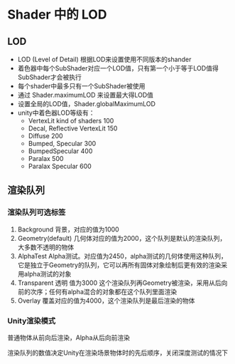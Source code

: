 # Shader 中的 LOD

## LOD

- LOD (Level of Detail) 根据LOD来设置使用不同版本的shander
- 着色器中每个SubShader对应一个LOD值，只有第一个小于等于LOD值得SubShader才会被执行
- 每个shader中最多只有一个SubShader被使用
- 通过 Shader.maximumLOD 来设置最大得LOD值
- 设置全局的LOD值，Shader.globalMaximumLOD
- unity中着色器LOD等级有：
  - VertexLit kind of shaders 100
  - Decal, Reflective VertexLit 150
  - Diffuse 200
  - Bumped, Specular 300
  - BumpedSpecular 400
  - Paralax 500
  - Paralax Specular 600

## 渲染队列

### 渲染队列可选标签

1. Background 背景，对应的值为1000
2. Geometry(default) 几何体对应的值为2000，这个队列是默认的渲染队列，大多数不透明的物体
3. AlphaTest Alpha测试。对应值为2450，alpha测试的几何体使用这种队列，它是独立于Geometry的队列，它可以再所有固体对象绘制后更有效的渲染采用alpha测试的对象
4. Transparent 透明 值为3000 这个渲染队列再Geometry被渲染，采用从后向前的次序；任何有alpha混合的对象都在这个队列里面渲染
5. Overlay 覆盖对应的值为4000，这个渲染队列是最后渲染的物体

### Unity渲染模式

普通物体从前向后渲染，Alpha从后向前渲染

渲染队列的数值决定Unity在渲染场景物体时的先后顺序，关闭深度测试的情况下
